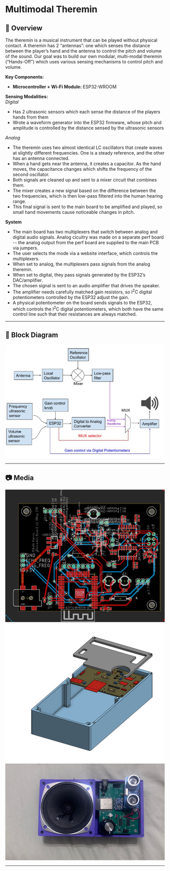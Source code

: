 # Multimodal Theremin

## 📖 Overview
The theremin is a musical instrument that can be played without physical contact. A theremin has
2 “antennas”: one which senses the distance between the player’s hand and the antenna to control
the pitch and volume of the sound. Our goal was to build our own modular, multi-modal
theremin (“Hands-Off”) which uses various sensing mechanisms to control pitch and volume.

**Key Components:**
- **Microcontroller + Wi-Fi Module:** ESP32-WROOM

**Sensing Modalities:** <br>
*Digital* 
- Has 2 ultrasonic sensors which each sense the distance of the players hands from them 
- Wrote a waveform generator into the ESP32 firmware, whose pitch and amplitude is controlled by the distance sensed by the ultrasonic sensors 

*Analog*
- The theremin uses two almost identical LC oscillators that create waves at slightly different frequencies. One is a steady reference, and the other has an antenna connected.  
- When a hand gets near the antenna, it creates a capacitor. As the hand moves, the capacitance changes which shifts the frequency of the second oscillator.  
- Both signals are cleaned up and sent to a mixer circuit that combines them.  
- The mixer creates a new signal based on the difference between the two frequencies, which is then low-pass filtered into the human hearing range.  
- This final signal is sent to the main board to be amplified and played, so small hand movements cause noticeable changes in pitch.


**System** 

- The main board has two multiplexers that switch between analog and digital audio signals. Analog cicuitry was made on a separate perf board -- the analog output from the perf board are supplied to the main PCB via jumpers. 
- The user selects the mode via a website interface, which controls the multiplexers.  
- When set to analog, the multiplexers pass signals from the analog theremin.  
- When set to digital, they pass signals generated by the ESP32’s DAC/amplifier.  
- The chosen signal is sent to an audio amplifier that drives the speaker.  
- The amplifier needs carefully matched gain resistors, so I<sup>2</sup>C digital potentiometers controlled by the ESP32 adjust the gain. 
- A physical potentiometer on the board sends signals to the ESP32, which controls the I<sup>2</sup>C digital potentiometers, which both have the same control line such that their resistances are always matched. 
---

## 🔄 Block Diagram

![Block Diagran](theremin_block_diagram.jpg) 

---

## 📷 Media
![PCB Layout](theremin_pcb_layout.png) 
![PCB Enclosure](theremin_pcb_enclosure.png) 
![PCB Enclosure with PCB and Speaker](theremin_part.png) 

---


